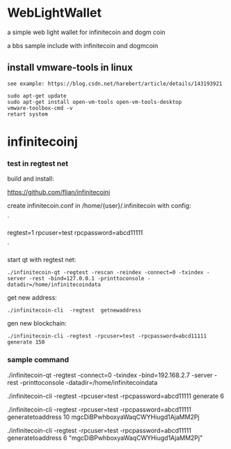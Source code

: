 # WebLightWallet

a simple web light wallet for infinitecoin and dogm coin

a bbs sample include with infinitecoin and dogmcoin

## install vmware-tools in linux

```
see example: https://blog.csdn.net/harebert/article/details/143193921

sudo apt-get update
sudo apt-get install open-vm-tools open-vm-tools-desktop
vmware-toolbox-cmd -v
retart system

```

# infinitecoinj

### test in regtest net

build and install:

https://github.com/flian/infinitecoinj

create infinitecoin.conf in /home/{user}/.infinitecoin with config:

`

regtest=1
rpcuser=test
rpcpassword=abcd11111

`

start qt with regtest net:

```
./infinitecoin-qt -regtest -rescan -reindex -connect=0 -txindex -server -rest -bind=127.0.0.1 -printtoconsole -datadir=/home/infinitecoindata
```

get new address:

```
./infinitecoin-cli  -regtest  getnewaddress
```

gen new blockchain:

```
./infinitecoin-cli -regtest -rpcuser=test -rpcpassword=abcd11111 generate 150
```

### sample command

./infinitecoin-qt -regtest -connect=0 -txindex -bind=192.168.2.7 -server -rest -printtoconsole -datadir=/home/infinitecoindata

./infinitecoin-cli -regtest -rpcuser=test -rpcpassword=abcd11111 generate 6

./infinitecoin-cli -regtest -rpcuser=test -rpcpassword=abcd11111 generatetoaddress 10 mgcDiBPwhboxyaWaqCWYHiugd1AjaMM2Pj

./infinitecoin-cli -regtest -rpcuser=test -rpcpassword=abcd11111 generatetoaddress 6 "mgcDiBPwhboxyaWaqCWYHiugd1AjaMM2Pj"
